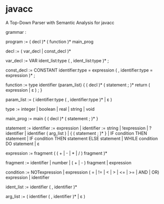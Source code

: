 javacc
======

A Top-Down Parser with Semantic Analysis for javacc

grammar : 


program := ( decl )*
                    ( function )*
                    main_prog

decl := ( var_decl | const_decl )* 

var_decl := VAR ident_list:type ( , ident_list:type )* ; 

const_decl := CONSTANT identifier:type = expression ( , identifier:type = expression )* ;
              
function := type identifier (param_list)
                   {
                   ( decl )* 
                   ( statement ; )* 
                   return ( expression | ε  ) ;
                   }

param_list := ( identifier:type ( , identifier:type )* | ε  )

type := integer | boolean | real | string | void

main_prog := main
                   {
                   ( decl )* 
                   ( statement ; )* 
                   }

statement := identifier := expression
                | identifier := string
                | !expression
                | ?identifier
                | identifier ( arg_list ) 
                | { ( statement ; )* }
                | IF condition THEN statement
                | IF condition THEN statement ELSE statement
                | WHILE condition DO statement
                | ε 

expression := fragment ( ( + | - | * | / )  fragment )*

fragment := identifier | number | ( + | - ) fragment | expression

condition :=    NOTexpression
                | expression ( = | != | < | > | <= | >=  | AND | OR) expression
                | identifier 

ident_list := identifier ( , identifier )*

arg_list := ( identifier ( , identifier )* | ε  )
